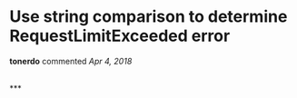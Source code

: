 # Use string comparison to determine RequestLimitExceeded error

**tonerdo** commented *Apr 4, 2018*


<br />
***


